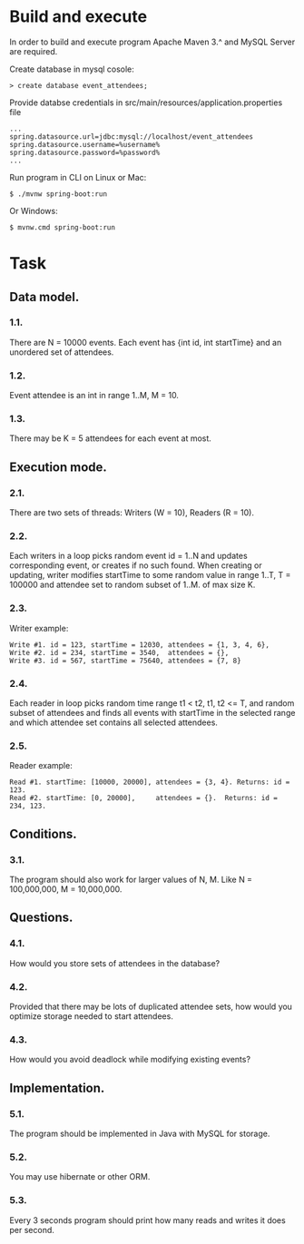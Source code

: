 # Build and execute

In order to build and execute program Apache Maven 3.^ and MySQL Server are required.

Create database in mysql cosole:
    
    > create database event_attendees;
    
Provide databse credentials in src/main/resources/application.properties file

    ...
    spring.datasource.url=jdbc:mysql://localhost/event_attendees
    spring.datasource.username=%username%
    spring.datasource.password=%password%
    ...

Run program in CLI on Linux or Mac:

    $ ./mvnw spring-boot:run

Or Windows:

    $ mvnw.cmd spring-boot:run

# Task

## Data model.

### 1.1.

There are N = 10000 events. Each event has {int id, int startTime} and an
unordered set of attendees.

### 1.2.

Event attendee is an int in range 1..M, M = 10.
### 1.3.

There may be K = 5 attendees for each event at most.

## Execution mode.

### 2.1.

There are two sets of threads: Writers (W = 10), Readers (R = 10).

### 2.2.

Each writers in a loop picks random event id = 1..N and updates corresponding
event, or creates if no such found. When creating or updating, writer modifies
startTime to some random value in range 1..T, T = 100000 and attendee set to
random subset of 1..M. of max size K.

### 2.3.

Writer example:

    Write #1. id = 123, startTime = 12030, attendees = {1, 3, 4, 6},
    Write #2. id = 234, startTime = 3540,  attendees = {},
    Write #3. id = 567, startTime = 75640, attendees = {7, 8}

### 2.4.

Each reader in loop picks random time range t1 < t2,  t1, t2 <= T, and random
subset of attendees and finds all events with startTime in the selected range and
which attendee set contains all selected attendees.

### 2.5.

Reader example:

    Read #1. startTime: [10000, 20000], attendees = {3, 4}. Returns: id = 123.
    Read #2. startTime: [0, 20000],     attendees = {}.  Returns: id = 234, 123.

## Conditions.

### 3.1.

The program should also work for larger values of N, M. Like N = 100,000,000, M
= 10,000,000.

## Questions.

### 4.1.

How would you store sets of attendees in the database?

### 4.2.

Provided that there may be lots of duplicated attendee sets, how would you
optimize storage needed to start attendees.

### 4.3.

How would you avoid deadlock while modifying existing events?

## Implementation.

### 5.1.

The program should be implemented in Java with MySQL for storage.

### 5.2.

You may use hibernate or other ORM.

### 5.3.

Every 3 seconds program should print how many reads and writes it does per
second.
